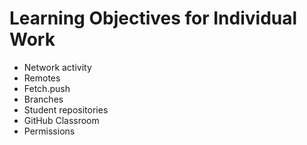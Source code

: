 # Learning Objectives for Individual Work

* Network activity
* Remotes
* Fetch.push
* Branches
* Student repositories
* GitHub Classroom
* Permissions
